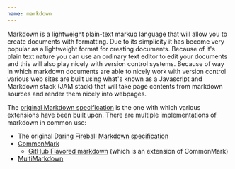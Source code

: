 ```yaml
---
name: markdown
---
```

Markdown is a lightweight plain-text markup language that will allow you to create documents with formatting.
Due to its simplicity it has become very popular as a lightweight format for creating documents.
Because of it's plain text nature you can use an ordinary text editor to edit your documents and this will also play nicely with version control systems.
Because of way in which markdown documents are able to nicely work with version control various web sites are built using what's known as a Javascript and Markdown stack (JAM stack) that will take page contents from markdown sources and render them nicely into webpages.

The [original Markdown specification](https://daringfireball.net/projects/markdown/) is the one with which various extensions have been built upon.
There are multiple implementations of markdown in common use:

- The original [Daring Fireball Markdown specification](https://daringfireball.net/projects/markdown/)
- [CommonMark](https://commonmark.org/)
  - [GitHub Flavored markdown](https://github.github.com/gfm/) (which is an extension of CommonMark)
- [MultiMarkdown](https://fletcherpenney.net/multimarkdown/)
